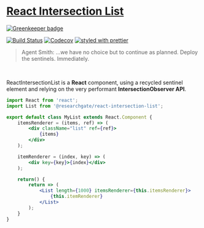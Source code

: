 # [React Intersection List](https://researchgate.github.io/react-intersection-list/)

[![Greenkeeper badge](https://badges.greenkeeper.io/researchgate/react-intersection-list.svg)](https://greenkeeper.io/)

[![Build Status](https://travis-ci.org/researchgate/react-intersection-list.svg?branch=master)](https://travis-ci.org/researchgate/react-intersection-list) [![Codecov](https://img.shields.io/codecov/c/github/researchgate/react-intersection-list.svg)](https://codecov.io/gh/researchgate/react-intersection-list) [![styled with prettier](https://img.shields.io/badge/styled_with-prettier-ff69b4.svg)](https://github.com/prettier/prettier)

> Agent Smith: ...we have no choice but to continue as planned. Deploy the sentinels. Immediately.

<br>

ReactIntersectionList is a **React** component, using a recycled sentinel element and relying on the very performant **IntersectionObserver API**.


```jsx
import React from 'react';
import List from '@researchgate/react-intersection-list';

export default class MyList extends React.Component {
    itemsRenderer = (items, ref) => (
        <div className="list" ref={ref}>
            {items}
        </div>
    );

    itemRenderer = (index, key) => (
        <div key={key}>{index}</div>
    );

    return() {
        return => (
            <List length={1000} itemsRenderer={this.itemsRenderer}>
                {this.itemRenderer}
            </List>
        );
    }
}
```